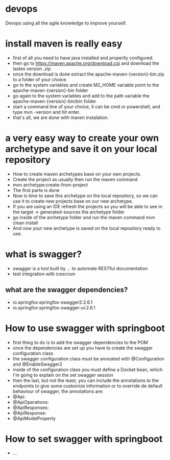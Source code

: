 # devops
Devops using all the agile knowledge to improve yourself.

# install maven is really easy
 - first of all you need to have java installed and properlly configured.
 - then go to https://maven.apache.org/download.cgi and download the lastes version .zip
 - once the download is done extract the apache-maven-{version}-bin.zip to a folder of your choice.
 - go to the system variables and create M2_HOME variable point to the apache-maven-{version}-bin folder
 - go again to the system variables and add to the path variable the apache-maven-{version}-bin/bin folder
 - start a command line of your choice, it can be cmd or powershell, and type mvn -version and hit enter.
 - that's all, we are done with maven instalation.
 
 # a very easy way to create your own archetype and save it on your local repository
- How to create maven archetypes base on your own projects.
- Create the project as usually then run the maven command 
- mvn archetype:create-from-project
- The first parte is done
- Now is time to save this archetype on the local repository, so we can use it to create new projects base on our new archetype.
- If you are using an IDE refresh the projects so you will be able to see in the target -> generated-sources the archetype folder 
- go inside of the archetype folder and run the maven command mvn clean install
- And now your new archetype is saved on the local repository ready to use.

# what is swagger?
- swagger is a tool built by ... to automate RESTful documentation
- test integration with icescrum

## what are the swagger dependencies?
- io.springfox:springfox-swagger2:2.6.1
- io.springfox:springfox-swagger-ui:2.6.1

# How to use swagger with springboot
- first thing to do is to add the swagger dependencies to the POM
- once the dependencies are set up you have to create the swagger configuration class
- the swagger configuration class must be annoated with @Configuration and @EnableSwagger2
- inside of the configuration class you must define a Docket bean, which I'm going to explain on the set swagger session
- then the last, but not the least, you can include the annotations to the endpoints to give some customize information or to override de default behaviour of swagger, the annotations are:
 - @Api: 
 - @ApiOperations:
 - @ApiResponses:
  - @ApiResponse:
 - @ApiModelProperty
 
 # How to set swagger with springboot
 - ...
